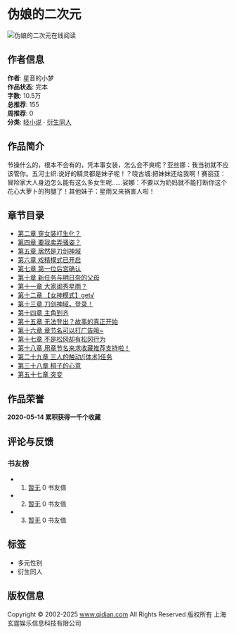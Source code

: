 # 伪娘的二次元

![伪娘的二次元在线阅读](//bookcover.yuewen.com/qdbimg/349573/1013796085/600.webp)

## 作者信息

**作者**: 星音的小梦  
**作品状态**: 完本  
**字数**: 10.5万  
**总推荐**: 155  
**周推荐**: 0  
**分类**: [轻小说](//www.qidian.com/2cy/ "轻小说小说") · [衍生同人](//www.qidian.com/all/chanId12-subCateId281/ "衍生同人小说")

## 作品简介

节操什么的，根本不会有的，凭本事女装，怎么会不爽呢？亚丝娜：我当初就不应该管你。五河士织:说好的精灵都是妹子呢！？晓古城:把妹妹还给我啊！赛丽亚：冒险家大人身边怎么能有这么多女生呢……娑娜：不要以为奶妈就不能打断你这个花心大萝卜的狗腿了！其他妹子：星雨又来祸害人啦！

## 章节目录

- [第二章 穿女装打生化？](//www.qidian.com/chapter/1013796085/439995892/ "伪娘的二次元 第二章 穿女装打生化？ 首发时间：2019-01-11 12:00:00 章节字数：2011")
- [第四章 要我卖弄骚姿？](//www.qidian.com/chapter/1013796085/440216906/ "伪娘的二次元 第四章 要我卖弄骚姿？ 首发时间：2019-01-15 12:00:00 章节字数：2030")
- [第五章 居然是刀剑神域](//www.qidian.com/chapter/1013796085/440217631/ "伪娘的二次元 第五章 居然是刀剑神域 首发时间：2019-01-16 13:54:07 章节字数：2047")
- [第六章 戏精模式已开启](//www.qidian.com/chapter/1013796085/441699208/ "伪娘的二次元 第六章 戏精模式已开启 首发时间：2019-01-19 15:18:59 章节字数：2041")
- [第七章 第一位后宫确认](//www.qidian.com/chapter/1013796085/442252242/ "伪娘的二次元 第七章 第一位后宫确认 首发时间：2019-01-20 12:00:00 章节字数：1980")
- [第十章 新任务与明日奈的父母](//www.qidian.com/chapter/1013796085/444941747/ "伪娘的二次元 第十章 新任务与明日奈的父母 首发时间：2019-01-24 12:00:00 章节字数：1992")
- [第十一章 大家闺秀星雨？](//www.qidian.com/chapter/1013796085/445376179/ "伪娘的二次元 第十一章 大家闺秀星雨？ 首发时间：2019-01-25 12:00:00 章节字数：2012")
- [第十二章 【女神模式】get√](//www.qidian.com/chapter/1013796085/446299489/ "伪娘的二次元 第十二章 【女神模式】get√ 首发时间：2019-01-26 11:00:00 章节字数：1982")
- [第十三章 刀剑神域，登录！](//www.qidian.com/chapter/1013796085/447253448/ "伪娘的二次元 第十三章 刀剑神域，登录！ 首发时间：2019-01-27 11:00:00 章节字数：1957")
- [第十四章 主角到齐](//www.qidian.com/chapter/1013796085/447384776/ "伪娘的二次元 第十四章 主角到齐 首发时间：2019-01-28 11:00:00 章节字数：1981")
- [第十五章 无法登出？故事的真正开始](//www.qidian.com/chapter/1013796085/447463918/ "伪娘的二次元 第十五章 无法登出？故事的真正开始 首发时间：2019-01-29 11:00:00 章节字数：2040")
- [第十六章 章节名可以打广告哦~](//www.qidian.com/chapter/1013796085/447841186/ "伪娘的二次元 第十六章 章节名可以打广告哦~ 首发时间：2019-01-30 11:00:00 章节字数：2099")
- [第十七章 不是松冈却有松冈行为](//www.qidian.com/chapter/1013796085/447871331/ "伪娘的二次元 第十七章 不是松冈却有松冈行为 首发时间：2019-01-31 09:25:00 章节字数：2045")
- [第十八章 用章节名来求收藏推荐支持啦！](//www.qidian.com/chapter/1013796085/447993169/ "伪娘的二次元 第十八章 用章节名来求收藏推荐支持啦！ 首发时间：2019-02-01 10:00:00 章节字数：2071")
- [第二十九章 三人的触动/\[体术\]任务](//www.qidian.com/chapter/1013796085/450239395/ "伪娘的二次元 第二十九章 三人的触动/[体术]任务 首发时间：2019-02-12 16:33:24 章节字数：2133")
- [第三十八章 桐子的心意](//www.qidian.com/chapter/1013796085/459421884/ "伪娘的二次元 第三十八章 桐子的心意 首发时间：2019-05-24 17:55:37 章节字数：1422")
- [第五十七章 突变](//www.qidian.com/chapter/1013796085/468283771/ "伪娘的二次元 第五十七章 突变 首发时间：2019-06-19 11:31:03 章节字数：2108")

## 作品荣誉

**2020-05-14 累积获得一千个收藏**

## 评论与反馈

### 书友榜
-   1. [暂无](javascript: "暂无") 0 书友值
-   2. [暂无](javascript: "暂无") 0 书友值
-   3. [暂无](javascript: "暂无") 0 书友值

## 标签
- 多元性别
- 衍生同人

## 版权信息
Copyright © 2002-2025 www.qidian.com All Rights Reserved 版权所有 上海玄霆娱乐信息科技有限公司